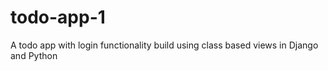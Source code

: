 # todo-app-1
A todo app with login functionality build using class based views in Django and Python
